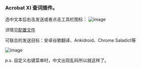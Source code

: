 ### Acrobat XI 查词插件。

选中文本后右击发送或者点击工具栏图标： ![image](../master/acrobat_PlainDictPlugin/sources/shelf_icon.bmp)

详情见[配置文件](../master/acrobat_PlainDictPlugin/plod.ini)

可联合的发送目标：安卓谷歌翻译、Ankidroid、Chrome Saladict等

![image](../master/screenshots/acrobat.jpg)

p.s. 自定义右键菜单时，中文出现乱码所以就这样了。
